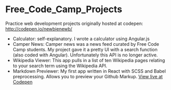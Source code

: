 # Free_Code_Camp_Projects
Practice web development projects originally hosted at codepen: http://codepen.io/newbienewb/
- Calculator: self-explanatory. I wrote a calculator using Angular.js
- Camper News: Camper news was a news feed curated by Free Code Camp students. My project gave it a pretty UI with a search function (also coded with Angular). Unfortunately this API is no longer active.
- Wikipedia Viewer: This app pulls in a list of ten Wikipedia pages relating to your search term using the Wikipedia API.
- Markdown Previewer: My first app written in React with SCSS and Babel preprocessing. Allows you to preview your Github Markup. [View live at Codepen](http://codepen.io/newbienewb/full/PzdALN)
